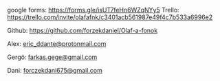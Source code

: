 google forms:
https://forms.gle/isUT7feHn6WZqNYy5
Trello:
https://trello.com/invite/olafafnk/c3401acb561987e49f4c7b533a6996e2

Github:
https://github.com/forzekdaniel/Olaf-a-fonok


Alex:
eric_ddante@protonmail.com

Gergö:
farkas.gege@gmail.com

Dani:
forczekdani675@gmail.com
